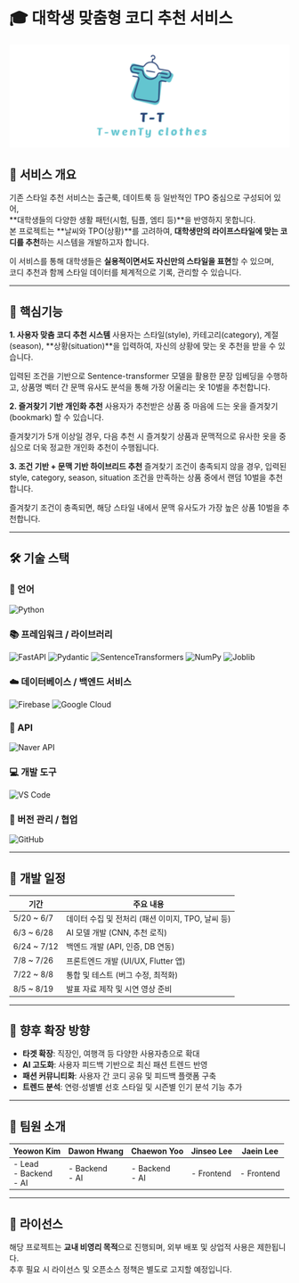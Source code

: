 # 🎓 대학생 맞춤형 코디 추천 서비스

![로고](image/로고.png)


## 🧥 서비스 개요
기존 스타일 추천 서비스는 출근룩, 데이트룩 등 일반적인 TPO 중심으로 구성되어 있어,  
**대학생들의 다양한 생활 패턴(시험, 팀플, 엠티 등)**을 반영하지 못합니다.  
본 프로젝트는 **날씨와 TPO(상황)**를 고려하여, **대학생만의 라이프스타일에 맞는 코디를 추천**하는 시스템을 개발하고자 합니다.

이 서비스를 통해 대학생들은 **실용적이면서도 자신만의 스타일을 표현**할 수 있으며,  
코디 추천과 함께 스타일 데이터를 체계적으로 기록, 관리할 수 있습니다.

---

## 🤖 핵심기능
**1. 사용자 맞춤 코디 추천 시스템**
사용자는 스타일(style), 카테고리(category), 계절(season), **상황(situation)**을 입력하여, 자신의 상황에 맞는 옷 추천을 받을 수 있습니다.

입력된 조건을 기반으로 Sentence-transformer 모델을 활용한 문장 임베딩을 수행하고, 상품명 벡터 간 문맥 유사도 분석을 통해 가장 어울리는 옷 10벌을 추천합니다.

**2. 즐겨찾기 기반 개인화 추천**
사용자가 추천받은 상품 중 마음에 드는 옷을 즐겨찾기(bookmark) 할 수 있습니다.

즐겨찾기가 5개 이상일 경우, 다음 추천 시 즐겨찾기 상품과 문맥적으로 유사한 옷을 중심으로 더욱 정교한 개인화 추천이 수행됩니다.

**3. 조건 기반 + 문맥 기반 하이브리드 추천**
즐겨찾기 조건이 충족되지 않을 경우, 입력된 style, category, season, situation 조건을 만족하는 상품 중에서 랜덤 10벌을 추천합니다.

즐겨찾기 조건이 충족되면, 해당 스타일 내에서 문맥 유사도가 가장 높은 상품 10벌을 추천합니다.

---

## 🛠️ 기술 스택

### 🐍 언어 
![Python](https://img.shields.io/badge/Python-3776AB?style=for-the-badge&logo=python&logoColor=white)

### 📚 프레임워크 / 라이브러리
![FastAPI](https://img.shields.io/badge/FastAPI-009688?style=for-the-badge&logo=fastapi&logoColor=white)
![Pydantic](https://img.shields.io/badge/Pydantic-E92063?style=for-the-badge&logo=pydantic&logoColor=white)
![SentenceTransformers](https://img.shields.io/badge/SentenceTransformers-1A73E8?style=for-the-badge&logo=semanticweb&logoColor=white)
![NumPy](https://img.shields.io/badge/NumPy-013243?style=for-the-badge&logo=numpy&logoColor=white)
![Joblib](https://img.shields.io/badge/Joblib-FF9900?style=for-the-badge&logo=python&logoColor=white)

### ☁️ 데이터베이스 / 백엔드 서비스
![Firebase](https://img.shields.io/badge/Firebase-FFCA28?style=for-the-badge&logo=firebase&logoColor=black)
![Google Cloud](https://img.shields.io/badge/Google%20Cloud-4285F4?style=for-the-badge&logo=googlecloud&logoColor=white)

### 🔌 API
![Naver API](https://img.shields.io/badge/Naver%20API-03C75A?style=for-the-badge&logo=naver&logoColor=green)

### 💻 개발 도구
![VS Code](https://img.shields.io/badge/VS%20Code-007ACC?style=for-the-badge&logo=visualstudiocode&logoColor=white)

### 🤝 버전 관리 / 협업
![GitHub](https://img.shields.io/badge/GitHub-181717?style=for-the-badge&logo=github&logoColor=white)


---

## 📆 개발 일정

| 기간 | 주요 내용 |
|------|-----------|
| 5/20 ~ 6/7 | 데이터 수집 및 전처리 (패션 이미지, TPO, 날씨 등) |
| 6/3 ~ 6/28 | AI 모델 개발 (CNN, 추천 로직) |
| 6/24 ~ 7/12 | 백엔드 개발 (API, 인증, DB 연동) |
| 7/8 ~ 7/26 | 프론트엔드 개발 (UI/UX, Flutter 앱) |
| 7/22 ~ 8/8 | 통합 및 테스트 (버그 수정, 최적화) |
| 8/5 ~ 8/19 | 발표 자료 제작 및 시연 영상 준비 |

---

## 🚀 향후 확장 방향

- **타겟 확장**: 직장인, 여행객 등 다양한 사용자층으로 확대  
- **AI 고도화**: 사용자 피드백 기반으로 최신 패션 트렌드 반영  
- **패션 커뮤니티화**: 사용자 간 코디 공유 및 피드백 플랫폼 구축  
- **트렌드 분석**: 연령·성별별 선호 스타일 및 시즌별 인기 분석 기능 추가  

---

## 🙌 팀원 소개

| Yeowon Kim | Dawon Hwang | Chaewon Yoo | Jinseo Lee | Jaein Lee |
|-----------|-----------|------------|-----------|------------|
| - Lead    <br> - Backend <br> - AI | - Backend <br> - AI | - Backend <br> - AI | - Frontend | - Frontend |


---

## 📄 라이선스

해당 프로젝트는 **교내 비영리 목적**으로 진행되며, 외부 배포 및 상업적 사용은 제한됩니다.  
추후 필요 시 라이선스 및 오픈소스 정책은 별도로 고지할 예정입니다.
